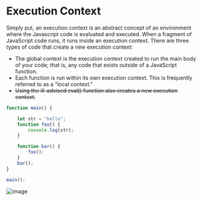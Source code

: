 


# Execution Context


Simply put, an execution context is an abstract concept of an environment where the Javascript code is evaluated and executed. 
When a fragment of JavaScript code runs, it runs inside an execution context. 
There are three types of code that create a new execution context:

* The global context is the execution context created to run the main body of your code; that is, any code that exists outside of a JavaScript function.
* Each function is run within its own execution context. This is frequently referred to as a "local context."
* <strike>Using the ill-advised eval() function also creates a new execution context.</strike>


```js
function main() {

    let str = "hello";
    function foo() {
        console.log(str);
    }

    function bar() {
        foo();
    }
    bar();
}

main();
```

![image](https://user-images.githubusercontent.com/37986794/203842189-11dc0923-cbd0-4a2d-9fd9-cca379e736b4.png)
